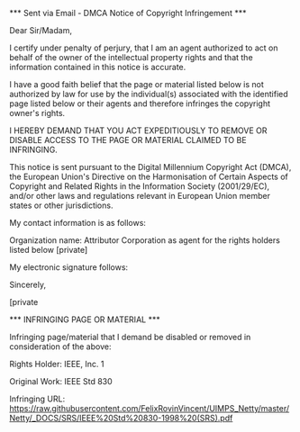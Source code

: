 *** Sent via Email - DMCA Notice of Copyright Infringement ***

Dear Sir/Madam,

I certify under penalty of perjury, that I am an agent authorized to act on behalf of the owner of the intellectual property rights and that the information contained in this notice is accurate.

I have a good faith belief that the page or material listed below is not authorized by law for use by the individual(s) associated with the identified page listed below or their agents and therefore infringes the copyright owner's rights.

I HEREBY DEMAND THAT YOU ACT EXPEDITIOUSLY TO REMOVE OR DISABLE ACCESS TO THE PAGE OR MATERIAL CLAIMED TO BE INFRINGING.

This notice is sent pursuant to the Digital Millennium Copyright Act (DMCA), the European Union's Directive on the Harmonisation of Certain Aspects of Copyright and Related Rights in the Information Society (2001/29/EC), and/or other laws and regulations relevant in European Union member states or other jurisdictions.

My contact information is as follows:

Organization name: Attributor Corporation as agent for the rights holders listed below
[private]

My electronic signature follows:

Sincerely,

[private

*** INFRINGING PAGE OR MATERIAL ***

Infringing page/material that I demand be disabled or removed in consideration of the above:

Rights Holder: IEEE, Inc. 1

Original Work: IEEE Std 830

Infringing URL: https://raw.githubusercontent.com/FelixRovinVincent/UIMPS_Netty/master/Netty/_DOCS/SRS/IEEE%20Std%20830-1998%20(SRS).pdf
